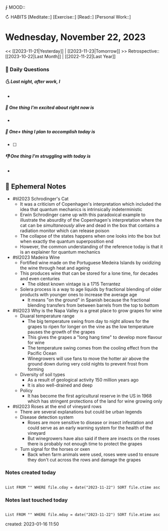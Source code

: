 ⨑ MOOD::

↻ HABITS
[Meditate::]
[Exercise::]
[Read::]
[Personal Work::]

# Wednesday, November 22, 2023

<< [[2023-11-21|Yesterday]] | [[2023-11-23|Tomorrow]] >>
Retrospective:: [[2023-10-22|Last Month]] | [[2022-11-22|Last Year]]

### 📅 Daily Questions

##### 🌜 Last night, after work, I

-

##### 🙌 One thing I'm excited about right now is

-

##### 🚀 One+ thing I plan to accomplish today is

- [ ]

##### 👎 One thing I'm struggling with today is

-

## 📝 Ephemeral Notes

- #til2023 Schrodinger's Cat
	- It was a criticism of Copenhagen's interpretation which included the idea that quantum mechanics is intrinsically indeterministic
	- Erwin Schrodinger came up with this paradoxical example to illustrate the absurdity of the Copenhagen's interpretation where the cat can be *simultaneously* alive and dead in the box that contains a radiation monitor which can release poison
	- The collapse of the states happens when one looks into the box but when exactly the quantum superposition end
	- However, the common understanding of the reference today is that it is an explainer for quantum mechanics
- #til2023 Madeira Wine
	- Fortified wine made on the Portuguese Medeira Islands by oxidizing the wine through heat and ageing
	- This produces wine that can be stored for a lone time, for decades and even centuries
		- The oldest known vintage is a 1715 Terrantez
	- Solera process is a way to age liquids by fractional blending of older products with younger ones to increase the average age
		- It means "on the ground" in Spanish because the fractional blending transfers from between barrels from the top to bottom 
- #til2023 Why is the Napa Valley is a great place to grow grapes for wine
	- Diuaral temperature range
		- The big temperature swing from day to night allows for the grapes to ripen for longer on the vine as the low temperature pauses the growth of the grapes
		- This gives the grapes a "long hang time" to develop more flavour for wine
		- The temperature swing comes from the cooling effect from the Pacific Ocean
		- Winegrowers will use fans to move the hotter air above the ground down during very cold nights to prevent frost from forming
	- Diversity of soil types
		- As a result of geological activity 150 million years ago
		- It is also well-drained and deep 
	- Policy
		- It has become the first agricultural reserve in the US in 1968 which has stringent protections of the land for wine growing only
- #til2023 Roses at the end of vineyard rows
	- There are several explanations but could be urban legends
	- Disease detection system
		- Roses are more sensitive to disease or insect infestation and could serve as an early warning system for the health of the vineyard
		- But winegrowers have also said if there are insects on the roses there is probably not enough time to protect the grapes
	- Turn signal for the horses or oxen
		- Back when farm animals were used, roses were used to ensure they don't cut across the rows and damage the grapes

### Notes created today

```dataview

List FROM "" WHERE file.cday = date("2023-11-22") SORT file.ctime asc

```

### Notes last touched today

```dataview

List FROM "" WHERE file.mday = date("2023-11-22") SORT file.mtime asc

```

created: 2023-01-16 11:50
